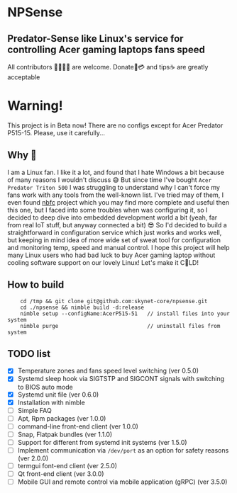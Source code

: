 # NPSense
## Predator-Sense like Linux's service for controlling Acer gaming laptops fans speed
All contributors 👨‍💻👩‍💻 are welcome. Donate💸💳 and tips☕ are greatly acceptable

# Warning!
This project is in Beta now! There are no configs except for Acer Predator P515-15. 
Please, use it carefully...

## Why 🤔

I am a Linux fan. I like it a lot, and found that I hate Windows a bit because of many reasons I wouldn't discuss 😅
But since time I've bought `Acer Predator Triton 500` I was struggling to understand why I can't force my fans
work with any tools from the well-known list. I've tried may of them, I even found [nbfc](https://github.com/hirschmann/nbfc) 
project which you may find more complete and useful then this one, 
but I faced into some troubles when was configuring it, so I decided to 
deep dive into embedded development world a bit (yeah, far from real IoT stuff, but anyway connected a bit) 😎
So I'd decided to build a straightforward in configuration service which just works and works well, but 
keeping in mind idea of more wide set of sweat tool for configuration and monitoring temp, speed and manual control.
I hope this project will help many Linux users who had bad luck to buy Acer gaming laptop without cooling software
support on our lovely Linux! Let's make it C🥶LD!

## How to build

        cd /tmp && git clone git@github.com:skynet-core/npsense.git
        cd ./npsense && nimble build -d:release
        nimble setup --configName:AcerP515-51   // install files into your system
        nimble purge                            // uninstall files from system

## TODO list

- [x] Temperature zones and fans speed level switching (ver 0.5.0)
- [x] Systemd sleep hook via SIGTSTP and SIGCONT signals with switching to BIOS auto mode
- [x] Systemd unit file (ver 0.6.0)
- [x] Installation with nimble
- [ ] Simple FAQ 
- [ ] Apt, Rpm packages (ver 1.0.0)
- [ ] command-line front-end client (ver 1.0.0)
- [ ] Snap, Flatpak bundles (ver 1.1.0)
- [ ] Support for different from systemd init systems (ver 1.5.0)
- [ ] Implement communication via `/dev/port` as an option for safety reasons (ver 2.0.0)
- [ ] termgui font-end client (ver 2.5.0)
- [ ] Qt front-end client (ver 3.0.0)
- [ ] Mobile GUI and remote control via mobile application (gRPC) (ver 3.5.0)